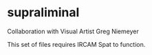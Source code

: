 # supraliminal
Collaboration with Visual Artist Greg Niemeyer

This set of files requires IRCAM Spat to function.
